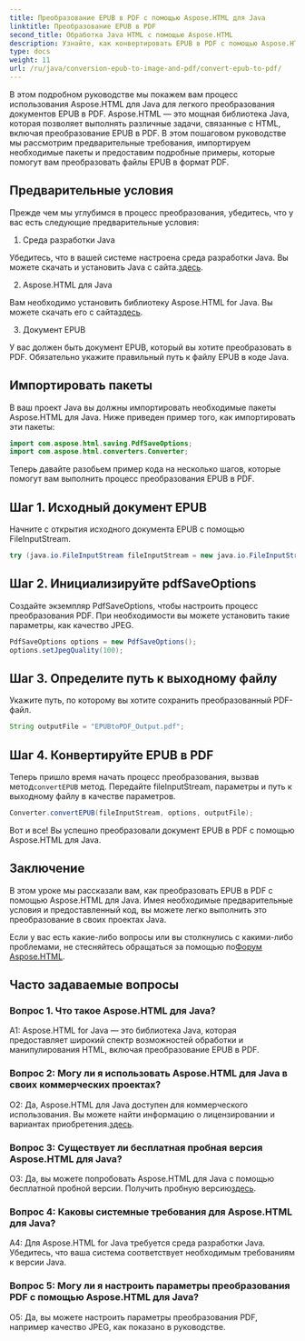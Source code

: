 ```yaml
---
title: Преобразование EPUB в PDF с помощью Aspose.HTML для Java
linktitle: Преобразование EPUB в PDF
second_title: Обработка Java HTML с помощью Aspose.HTML
description: Узнайте, как конвертировать EPUB в PDF с помощью Aspose.HTML для Java. В этом пошаговом руководстве описаны предварительные требования, импорт пакетов и примеры кода. Начните работу с преобразованием EPUB в PDF.
type: docs
weight: 11
url: /ru/java/conversion-epub-to-image-and-pdf/convert-epub-to-pdf/
---
```

В этом подробном руководстве мы покажем вам процесс использования Aspose.HTML для Java для легкого преобразования документов EPUB в PDF. Aspose.HTML — это мощная библиотека Java, которая позволяет выполнять различные задачи, связанные с HTML, включая преобразование EPUB в PDF. В этом пошаговом руководстве мы рассмотрим предварительные требования, импортируем необходимые пакеты и предоставим подробные примеры, которые помогут вам преобразовать файлы EPUB в формат PDF.

## Предварительные условия

Прежде чем мы углубимся в процесс преобразования, убедитесь, что у вас есть следующие предварительные условия:

1. Среда разработки Java

 Убедитесь, что в вашей системе настроена среда разработки Java. Вы можете скачать и установить Java с сайта.[здесь](https://www.oracle.com/java/).

2. Aspose.HTML для Java

 Вам необходимо установить библиотеку Aspose.HTML for Java. Вы можете скачать его с сайта[здесь](https://releases.aspose.com/html/java/).

3. Документ EPUB

У вас должен быть документ EPUB, который вы хотите преобразовать в PDF. Обязательно укажите правильный путь к файлу EPUB в коде Java.

## Импортировать пакеты

В ваш проект Java вы должны импортировать необходимые пакеты Aspose.HTML для Java. Ниже приведен пример того, как импортировать эти пакеты:

```java
import com.aspose.html.saving.PdfSaveOptions;
import com.aspose.html.converters.Converter;
```

Теперь давайте разобьем пример кода на несколько шагов, которые помогут вам выполнить процесс преобразования EPUB в PDF.

## Шаг 1. Исходный документ EPUB

Начните с открытия исходного документа EPUB с помощью FileInputStream.

```java
try (java.io.FileInputStream fileInputStream = new java.io.FileInputStream("input.epub")) {
```

## Шаг 2. Инициализируйте pdfSaveOptions

Создайте экземпляр PdfSaveOptions, чтобы настроить процесс преобразования PDF. При необходимости вы можете установить такие параметры, как качество JPEG.

```java
PdfSaveOptions options = new PdfSaveOptions();
options.setJpegQuality(100);
```

## Шаг 3. Определите путь к выходному файлу

Укажите путь, по которому вы хотите сохранить преобразованный PDF-файл.

```java
String outputFile = "EPUBtoPDF_Output.pdf";
```

## Шаг 4. Конвертируйте EPUB в PDF

 Теперь пришло время начать процесс преобразования, вызвав метод`convertEPUB` метод. Передайте fileInputStream, параметры и путь к выходному файлу в качестве параметров.

```java
Converter.convertEPUB(fileInputStream, options, outputFile);
```

Вот и все! Вы успешно преобразовали документ EPUB в PDF с помощью Aspose.HTML для Java.

## Заключение

В этом уроке мы рассказали вам, как преобразовать EPUB в PDF с помощью Aspose.HTML для Java. Имея необходимые предварительные условия и предоставленный код, вы можете легко выполнить это преобразование в своих проектах Java.

 Если у вас есть какие-либо вопросы или вы столкнулись с какими-либо проблемами, не стесняйтесь обращаться за помощью по[Форум Aspose.HTML](https://forum.aspose.com/).

## Часто задаваемые вопросы

### Вопрос 1. Что такое Aspose.HTML для Java?

A1: Aspose.HTML for Java — это библиотека Java, которая предоставляет широкий спектр возможностей обработки и манипулирования HTML, включая преобразование EPUB в PDF.

### Вопрос 2: Могу ли я использовать Aspose.HTML для Java в своих коммерческих проектах?

 О2: Да, Aspose.HTML для Java доступен для коммерческого использования. Вы можете найти информацию о лицензировании и вариантах приобретения.[здесь](https://purchase.aspose.com/buy).

### Вопрос 3: Существует ли бесплатная пробная версия Aspose.HTML для Java?

 О3: Да, вы можете попробовать Aspose.HTML для Java с помощью бесплатной пробной версии. Получить пробную версию[здесь](https://releases.aspose.com/html/java).

### Вопрос 4: Каковы системные требования для Aspose.HTML для Java?

A4: Для Aspose.HTML for Java требуется среда разработки Java. Убедитесь, что ваша система соответствует необходимым требованиям к версии Java.

### Вопрос 5: Могу ли я настроить параметры преобразования PDF с помощью Aspose.HTML для Java?

О5: Да, вы можете настроить параметры преобразования PDF, например качество JPEG, как показано в руководстве.